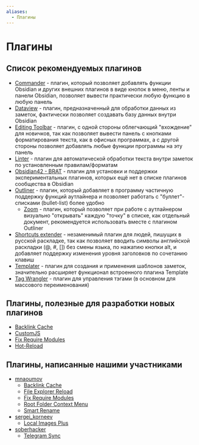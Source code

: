 ```yaml
---
aliases:
  - Плагины
---
```


# Плагины

## Список рекомендуемых плагинов

- [Commander](Commander.md) - плагин, который позволяет добавлять функции Obsidian и других внешних плагинов в виде кнопок в меню, ленты и панели Obsidian, позволяет вывести практически любую функцию в любую панель
- [Dataview](Dataview.md) - плагин, предназначенный для обработки данных из заметок, фактически позволяет создавать базу данных внутри Obsidian
- [Editing Toolbar](Editing%20Toolbar.md) - плагин, с одной стороны облегчающий "вхождение" для новичков, так как позволяет вывести панель с кнопками форматирования текста, как в офисных программах, а с другой стороны позволяет добавлять любые функции программы на эту панель
- [Linter](Linter.md) - плагин для автоматической обработки текста внутри заметок по установленным правилам/форматам
- [Obsidian42 - BRAT](Obsidian42%20-%20BRAT.md) - плагин для установки и поддержки экспериментальных плагинов, которых ещё нет в списке плагинов сообщества в Obsidian
- [Outliner](Outliner.md) - плагин, который добавляет в программу частичную поддержку функций аутлайнера и позволяет работать с "буллет"-списками (bullet-list) более удобно
  - [Zoom](Zoom.md) - плагин, который позволяет при работе с аутлайнером визуально "открывать" каждую "точку" в списке, как отдельный документ, рекомендуется использовать вместе с плагином Outliner
- [Shortcuts extender](Shortcuts%20extender.md) - незаменимый плагин для людей, пишущих в русской раскладке, так как позволяет вводить символы английской раскладки (@, #, \[\]) без смены языка, по нажатию кнопки alt, и добавляет поддержку изменения уровня заголовков по сочетанию клавиш
- [Templater](Templater.md) - плагин для создания и применения шаблонов заметок, значительно расширяет функционал встроенного плагина Template
- [Tag Wrangler](Tag%20Wrangler.md) - плагин для управления тэгами (в основном для массового переименования)

## Плагины, полезные для разработки новых плагинов

- [Backlink Cache](Backlink%20Cache.md)
- [CustomJS](CustomJS.md)
- [Fix Require Modules](Fix%20Require%20Modules.md)
- [Hot-Reload](Hot-Reload.md)

## Плагины, написанные нашими участниками

- [mnaoumov](../Участники/mnaoumov.md)
  - [Backlink Cache](Backlink%20Cache.md)
  - [File Explorer Reload](File%20Explorer%20Reload.md)
  - [Fix Require Modules](Fix%20Require%20Modules.md)
  - [Root Folder Context Menu](Root%20Folder%20Context%20Menu.md)
  - [Smart Rename](Smart%20Rename.md)
- [sergei_korneev](../Участники/sergei_korneev.md)
  - [Local Images Plus](Local%20Images%20Plus.md)
- [soberhacker](../Участники/soberhacker.md)
  - [Telegram Sync](Telegram%20Sync.md)
